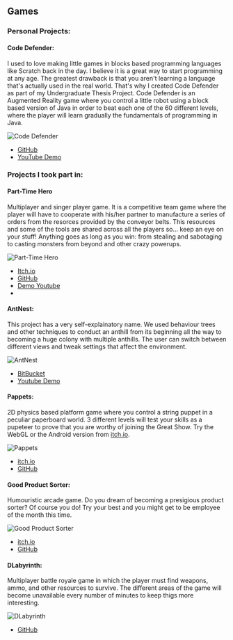 ## Games

### Personal Projects:

#### Code Defender:

I used to love making little games in blocks based programming languages like Scratch back in the day. I believe it is a great way to start programming at any age. The greatest drawback is that you aren't learning a language that's actually used in the real world. That's why I created Code Defender as part of my Undergraduate Thesis Project. Code Defender is an Augmented Reality game where you control a little robot using a block based version of Java in order to beat each one of the 60 different levels, where the player will learn gradually the fundamentals of programming in Java.

![Code Defender](https://apozag.github.io/Adrian-Poza/images/codedefender.jpg)
- [GitHub](https://github.com/apozag/code-defender)
- [YouTube Demo](https://youtu.be/mWUIAKRr1v0)

### Projects I took part in:

#### Part-Time Hero

Multiplayer and singer player game. It is a competitive team game where the player will have to cooperate with his/her partner to manufacture a series of orders from the resorces provided by the conveyor belts. This resources and some of the tools are shared across all the players so... keep an eye on your stuff! Anything goes as long as you win: from stealing and sabotaging to casting monsters from beyond and other crazy powerups.

![Part-Time Hero](https://apozag.github.io/Adrian-Poza/images/part-time-hero.png)
- [Itch.io](https://c404games.itch.io/part-time-hero)
- [GitHub](https://github.com/C404Games/part-time-hero)
- [Demo Youtube](https://youtu.be/MZvVRqupm40)
- 
#### AntNest:

This project has a very self-explainatory name. We used behaviour trees and other techniques to conduct an anthill from its beginning all the way to becoming a huge colony with multiple anthills. The user can switch between different views and tweak settings that affect the environment.

![AntNest](https://apozag.github.io/Adrian-Poza/images/antnest.PNG)
- [BitBucket](https://bitbucket.org/VictorGonzalezRivera/antnest/src/master/)
- [Youtube Demo](https://youtu.be/jki-VikbtBE)

#### Pappets:  

2D physics based platform game where you control a string puppet in a peculiar paperboard world. 3 different levels will test your skills as a pupeteer to prove that you are worthy of joining the Great Show. Try the WebGL or the Android version from [itch.io](https://glassbeard.itch.io/pappets).

![Pappets](https://apozag.github.io/Adrian-Poza/images/pappets.png)
- [itch.io](https://glassbeard.itch.io/pappets)  
- [GitHub](https://github.com/GlassBeardTeam/Puppet)  

#### Good Product Sorter:  

Humouristic arcade game. Do you dream of becoming a presigious product sorter? Of course you do! Try your best and you might get to be employee of the month this time.

![Good Product Sorter](https://apozag.github.io/Adrian-Poza/images/gps.png)  
- [itch.io](https://glassbeard.itch.io/goodproductsorter)  
- [GitHub](https://github.com/GlassBeardTeam/GoodProductSorter)  

#### DLabyrinth:  

Multiplayer battle royale game in which the player must find weapons, ammo, and other resources to survive. The different areas of the game will become unavailable every number of minutes to keep thigs more interesting.

![DLabyrinth](https://apozag.github.io/Adrian-Poza/images/dlabyrinth.png)  
- [GitHub](https://github.com/MRxRafi/DLabyrinth_JeR)  
